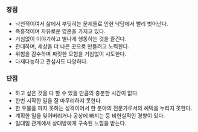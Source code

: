 ### 장점

- 낙천적이여서 삶에서 부딪히는 문제들로 인한 낙담에서 빨리 벗어난다.
- 즉흥적이며 자유로운 영혼을 가지고 있다.
- 거침없이 이야기하고 별나게 행동하는 것을 즐긴다.
- 관대하며, 세상을 더 나은 곳으로 만들려고 노력한다.
- 위험을 감수하며 짜릿한 모험을 거침없이 시도한다.
- 다재다능하고 관심사도 다양하다.

### 단점

- 하고 싶은 것을 다 할 수 있을 만큼의 충분한 시간이 없다.
- 한번 시작한 일을 잘 마무리하지 못한다.
- 한 우물을 파지 못하는 성격이어서 한 분야의 전문가로서의 혜택을 누리지 못한다.
- 계획한 일을 잊어버리거나 공상에 빠지는 등 비현실적인 경향이 있다.
- 일대일 관계에서 상대방에게 구속된 느낌을 받는다.
